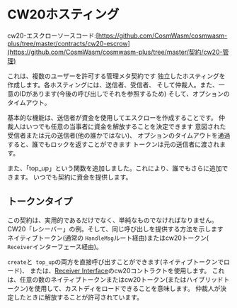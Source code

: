 # CW20ホスティング

cw20-エスクローソースコード:[https://github.com/CosmWasm/cosmwasm-plus/tree/master/contracts/cw20-escrow](https://github.com/CosmWasm/cosmwasm-plus/tree/master/契約/cw20-管理)

これは、複数のユーザーを許可する管理メタ契約です
独立したホスティングを作成します。各ホスティングには、送信者、受信者、
そして仲裁人。また、一意のIDがあります(今後の呼び出しでそれを参照するため)
そして、オプションのタイムアウト。

基本的な機能は、送信者が資金を使用してエスクローを作成することです。
仲裁人はいつでも任意の当事者に資金を解放することを決定できます
意図された受信者または元の送信者(他の誰かではない)、
オプションのタイムアウトを通過すると、誰でもロックを返すことができます
トークンは元の送信者に渡されます。

また、「top_up」という関数を追加しました。これにより、誰でもさらに追加できます。
いつでも契約に資金を提供します。

## トークンタイプ

この契約は、実用的であるだけでなく、単純なものでなければなりません。
CW20「レシーバー」の例。そして、同じ呼び出しを提供する方法を示します
ネイティブトークン(通常の `HandleMsg`ルート経由)またはcw20トークン(` Receiver`インターフェース経由)。

`create`と` top_up`の両方を直接呼び出すことができます(ネイティブトークンでロード)、
または、[Receiver Interface](01-spec.md#receiver)のcw20コントラクトを使用します。
これは、任意の数のネイティブトークンまたはcw20トークン(またはハイブリッドトークン)を使用して、カストディをロードできることを意味します。
仲裁人が決定したときに解放することが許可されています。
